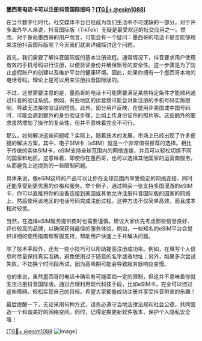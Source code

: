 **墨西哥电话卡可以注册抖音国际版吗？[[TG💪+ @esim1088](https://t.me/s/esim1088)]**

在当今数字化时代，社交媒体平台已经成为我们生活中不可或缺的一部分。对于许多海外华人来说，抖音国际版（TikTok）无疑是最受欢迎的社交应用之一。然而，对于身处墨西哥的用户而言，可能会有一个疑问：墨西哥的电话卡是否能够用来注册抖音国际版呢？今天我们就来详细探讨这个问题。

首先，我们需要了解抖音国际版的基本注册流程。通常情况下，抖音要求用户使用有效的手机号码进行注册，以便验证身份并确保账号的安全性。这一步骤是为了防止虚假账户的创建以及维护平台的健康环境。因此，如果你拥有一个墨西哥本地的电话号码，理论上是可以用来注册抖音国际版的。

不过，这里需要注意的是，墨西哥的电话卡可能需要满足某些特定条件才能顺利通过抖音的验证系统。例如，有些地区的运营商可能会对新注册的手机号码实施限制，导致无法接收验证码短信。此外，部分用户反映，在使用非美国或中国号码时，可能会遇到额外的身份验证步骤，比如上传身份证件的照片等。这些额外的要求虽然增加了操作的复杂性，但并不意味着完全不可行。

那么，如何解决这些问题呢？实际上，随着技术的发展，市场上已经出现了许多便捷的解决方案。其中，电子SIM卡（eSIM）就是一个非常值得推荐的选择。相比于传统的实体SIM卡，eSIM支持全球范围内的网络连接，并且可以轻松切换不同的国家和地区。这意味着，即使你在墨西哥，也可以选择其他国家的运营商服务，从而避免上述提到的一些限制问题。

具体来说，像eSIM这样的产品可以让你在全球范围内享受稳定的网络连接，同时还能享受到更优惠的价格和服务。举个例子，通过购买一张支持多国漫游的eSIM卡，你可以直接将你的设备连接到美国或其他允许注册抖音国际版的国家的网络上，然后使用该地区的电话号码完成注册过程。这种方法不仅简单高效，而且成本相对较低。

当然，在选择eSIM服务提供商时也需要谨慎。建议大家优先考虑那些信誉良好、评价较高的品牌，以确保获得最佳的服务体验。例如，一些知名的eSIM平台会提供详细的使用指南和客服支持，帮助用户快速上手并解决问题。

除了技术手段外，还有一些小技巧可以帮助提高注册成功率。例如，在填写个人信息时尽量保持真实准确，避免使用过于随意的名字或者地址；另外，如果多次尝试失败，不妨换个时间段再试，因为高峰期可能会导致服务器响应变慢。

总的来说，虽然墨西哥的电话卡确实有可能面临一定的限制，但这并不意味着你就无法注册抖音国际版。通过合理利用现代科技手段，比如eSIM卡，完全可以绕过这些障碍，轻松实现自己的目标。希望大家都能成功注册并享受抖音带来的乐趣！

最后提醒一下，无论采用何种方式，请务必遵守当地法律法规和社会公德，共同营造一个和谐美好的网络空间。同时，记得定期更新软件版本，保护个人隐私安全哦！

[[TG💪+ @esim1088](https://t.me/s/esim1088) ![Image](https://i.postimg.cc/4NQfJmqS/Snipaste-2025-05-13-00-14-12.png)]